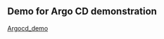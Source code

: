 


## Demo for Argo CD demonstration

[Argocd_demo](https://github.com/TaRNaX/AsciiArtify/assets/99663213/b2b66d9f-3352-4ded-aead-65953da9f7b3)
